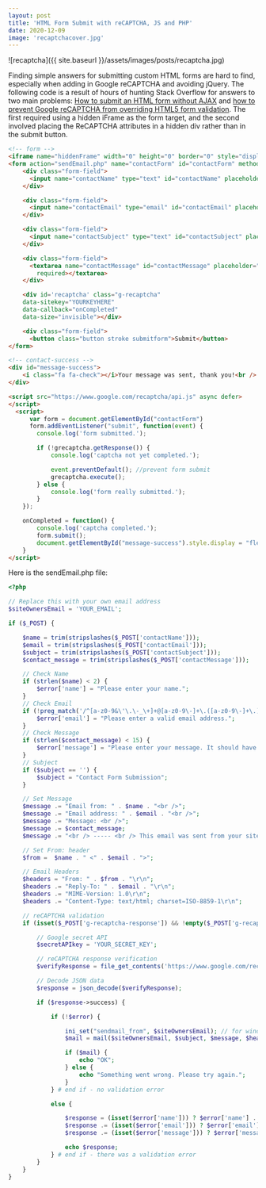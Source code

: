 ```yaml
---
layout: post
title: 'HTML Form Submit with reCAPTCHA, JS and PHP'
date: 2020-12-09
image: 'recaptchacover.jpg'
---
```


![recaptcha]({{ site.baseurl }}/assets/images/posts/recaptcha.jpg)

Finding simple answers for submitting custom HTML forms are hard to find, especially when adding in Google reCAPTCHA and avoiding jQuery. The following code is a result of hours of hunting Stack Overflow for answers to two main problems: [How to submit an HTML form without AJAX](https://visdup.blogspot.com/2019/03/how-to-submit-html-form-without.html) and [how to prevent Google reCAPTCHA from overriding HTML5 form validation](https://stackoverflow.com/questions/44021400/how-to-run-recaptcha-only-if-html5-validation-has-passed/44026198#44026198). The first required using a hidden iFrame as the form target, and the second involved placing the ReCAPTCHA attributes in a hidden div rather than in the submit button.

```html
<!-- form -->
<iframe name="hiddenFrame" width="0" height="0" border="0" style="display: none;"></iframe>
<form action="sendEmail.php" name="contactForm" id="contactForm" method="POST" target="hiddenFrame">
    <div class="form-field">
      <input name="contactName" type="text" id="contactName" placeholder="Name" value="" minlength="2" required />
    </div>

    <div class="form-field">
      <input name="contactEmail" type="email" id="contactEmail" placeholder="Email" value="" required />
    </div>

    <div class="form-field">
      <input name="contactSubject" type="text" id="contactSubject" placeholder="Subject" value="" />
    </div>

    <div class="form-field">
      <textarea name="contactMessage" id="contactMessage" placeholder="Message" rows="10" cols="50" minlength="20"
        required></textarea>
    </div>

    <div id='recaptcha' class="g-recaptcha"
    data-sitekey="YOURKEYHERE"
    data-callback="onCompleted"
    data-size="invisible"></div>

    <div class="form-field">
      <button class="button stroke submitform">Submit</button>
</form>

<!-- contact-success -->
<div id="message-success">
    <i class="fa fa-check"></i>Your message was sent, thank you!<br />
</div>

<script src="https://www.google.com/recaptcha/api.js" async defer>
</script>
  <script>
      var form = document.getElementById("contactForm")
      form.addEventListener("submit", function(event) {
        console.log('form submitted.');

        if (!grecaptcha.getResponse()) {
            console.log('captcha not yet completed.');

            event.preventDefault(); //prevent form submit
            grecaptcha.execute();
        } else {
            console.log('form really submitted.');
        }
    });

    onCompleted = function() {
        console.log('captcha completed.');
        form.submit();
        document.getElementById("message-success").style.display = "flex"
    }
</script>

```

Here is the sendEmail.php file:

```php
<?php

// Replace this with your own email address
$siteOwnersEmail = 'YOUR_EMAIL';

if ($_POST) {

	$name = trim(stripslashes($_POST['contactName']));
	$email = trim(stripslashes($_POST['contactEmail']));
	$subject = trim(stripslashes($_POST['contactSubject']));
	$contact_message = trim(stripslashes($_POST['contactMessage']));

	// Check Name
	if (strlen($name) < 2) {
		$error['name'] = "Please enter your name.";
	}
	// Check Email
	if (!preg_match('/^[a-z0-9&\'\.\-_\+]+@[a-z0-9\-]+\.([a-z0-9\-]+\.)*+[a-z]{2}/is', $email)) {
		$error['email'] = "Please enter a valid email address.";
	}
	// Check Message
	if (strlen($contact_message) < 15) {
		$error['message'] = "Please enter your message. It should have at least 15 characters.";
	}
	// Subject
	if ($subject == '') {
		$subject = "Contact Form Submission";
	}

	// Set Message
	$message .= "Email from: " . $name . "<br />";
	$message .= "Email address: " . $email . "<br />";
	$message .= "Message: <br />";
	$message .= $contact_message;
	$message .= "<br /> ----- <br /> This email was sent from your site's contact form. <br />";

	// Set From: header
	$from =  $name . " <" . $email . ">";

	// Email Headers
	$headers = "From: " . $from . "\r\n";
	$headers .= "Reply-To: " . $email . "\r\n";
	$headers .= "MIME-Version: 1.0\r\n";
	$headers .= "Content-Type: text/html; charset=ISO-8859-1\r\n";

	// reCAPTCHA validation
	if (isset($_POST['g-recaptcha-response']) && !empty($_POST['g-recaptcha-response'])) {

		// Google secret API
		$secretAPIkey = 'YOUR_SECRET_KEY';

		// reCAPTCHA response verification
		$verifyResponse = file_get_contents('https://www.google.com/recaptcha/api/siteverify?secret=' . $secretAPIkey . '&response=' . $_POST['g-recaptcha-response']);

		// Decode JSON data
		$response = json_decode($verifyResponse);

		if ($response->success) {

			if (!$error) {

				ini_set("sendmail_from", $siteOwnersEmail); // for windows server
				$mail = mail($siteOwnersEmail, $subject, $message, $headers);

				if ($mail) {
					echo "OK";
				} else {
					echo "Something went wrong. Please try again.";
				}
			} # end if - no validation error

			else {

				$response = (isset($error['name'])) ? $error['name'] . "<br /> \n" : null;
				$response .= (isset($error['email'])) ? $error['email'] . "<br /> \n" : null;
				$response .= (isset($error['message'])) ? $error['message'] . "<br />" : null;

				echo $response;
			} # end if - there was a validation error
		}
	}
}
```
